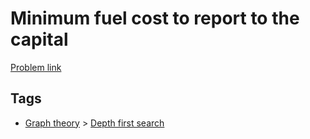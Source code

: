# Minimum fuel cost to report to the capital

[Problem link](https://leetcode.com/problems/minimum-fuel-cost-to-report-to-the-capital/)

## Tags

* [Graph theory](/README.md#Graph_theory) > [Depth first search](/README.md#Graph_theory-Depth_first_search)
